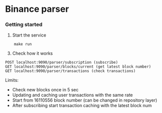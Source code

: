 # Binance parser

### Getting started
1. Start the service
```azure
    make run
```
3. Check how it works

```azure
POST localhost:9090/parser/subscription (subscribe)
GET localhost:9090/parser/blocks/current (get latest block number)
GET localhost:9090/parser/transactions (check transactions)

```

Limits:
 - Check new blocks once in 5 sec
 - Updating and caching user transactions with the same rate
 - Start from 16110556 block number (can be changed in repository layer)
 - After subscribing start transaction caching with the latest block num
